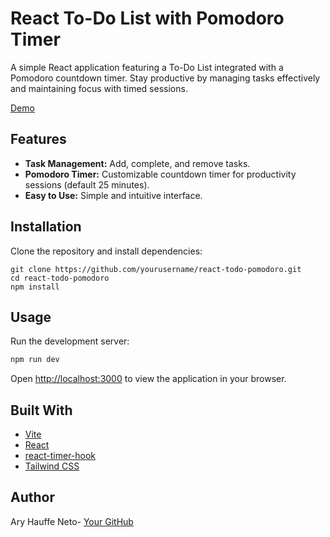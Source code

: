 # React To-Do List with Pomodoro Timer

A simple React application featuring a To-Do List integrated with a Pomodoro countdown timer. Stay productive by managing tasks effectively and maintaining focus with timed sessions.

[Demo](https://to-do-list-eight-iota-58.vercel.app/)

## Features

- **Task Management:** Add, complete, and remove tasks.
- **Pomodoro Timer:** Customizable countdown timer for productivity sessions (default 25 minutes).
- **Easy to Use:** Simple and intuitive interface.

## Installation

Clone the repository and install dependencies:

```
git clone https://github.com/yourusername/react-todo-pomodoro.git
cd react-todo-pomodoro
npm install
```

## Usage

Run the development server:

```bash
npm run dev
```

Open [http://localhost:3000](http://localhost:3000) to view the application in your browser.

## Built With

- [Vite](https://vitejs.dev/)
- [React](https://react.dev/)
- [react-timer-hook](https://www.npmjs.com/package/react-timer-hook)
- [Tailwind CSS](https://tailwindcss.com/) 

## Author

Ary Hauffe Neto- [Your GitHub](https://github.com/Arynelson)

